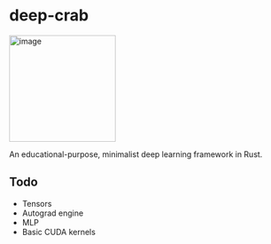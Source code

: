 # deep-crab
<img width="192" alt="image" src="https://github.com/user-attachments/assets/8d02fba5-d237-4748-a956-8f4ae1ee3a84">

An educational-purpose, minimalist deep learning framework in Rust.

## Todo
- Tensors
- Autograd engine
- MLP
- Basic CUDA kernels
